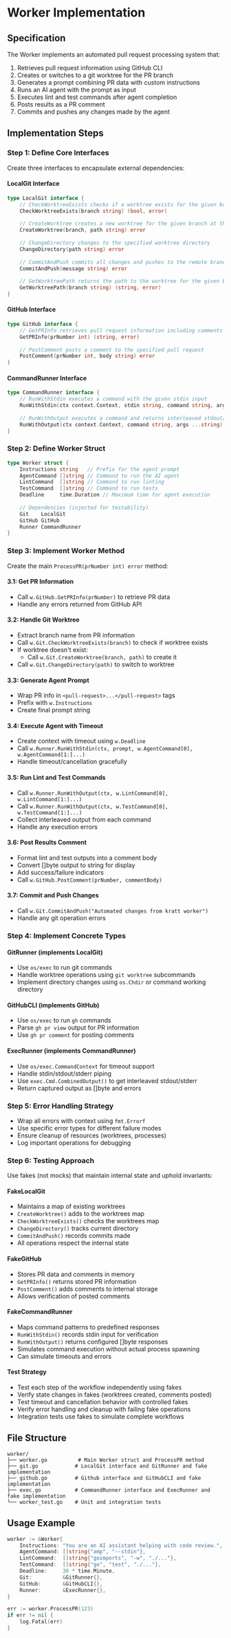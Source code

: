 # Worker Implementation

## Specification

The Worker implements an automated pull request processing system that:

1. Retrieves pull request information using GitHub CLI
2. Creates or switches to a git worktree for the PR branch
3. Generates a prompt combining PR data with custom instructions
4. Runs an AI agent with the prompt as input
5. Executes lint and test commands after agent completion
6. Posts results as a PR comment
7. Commits and pushes any changes made by the agent

## Implementation Steps

### Step 1: Define Core Interfaces

Create three interfaces to encapsulate external dependencies:

#### LocalGit Interface

```go
type LocalGit interface {
    // CheckWorktreeExists checks if a worktree exists for the given branch
    CheckWorktreeExists(branch string) (bool, error)
    
    // CreateWorktree creates a new worktree for the given branch at the specified path
    CreateWorktree(branch, path string) error
    
    // ChangeDirectory changes to the specified worktree directory
    ChangeDirectory(path string) error
    
    // CommitAndPush commits all changes and pushes to the remote branch
    CommitAndPush(message string) error
    
    // GetWorktreePath returns the path to the worktree for the given branch
    GetWorktreePath(branch string) (string, error)
}
```

#### GitHub Interface

```go
type GitHub interface {
    // GetPRInfo retrieves pull request information including comments
    GetPRInfo(prNumber int) (string, error)
    
    // PostComment posts a comment to the specified pull request
    PostComment(prNumber int, body string) error
}
```

#### CommandRunner Interface

```go
type CommandRunner interface {
    // RunWithStdin executes a command with the given stdin input
    RunWithStdin(ctx context.Context, stdin string, command string, args ...string) error
    
    // RunWithOutput executes a command and returns interleaved stdout/stderr output
    RunWithOutput(ctx context.Context, command string, args ...string) (output []byte, err error)
}
```

### Step 2: Define Worker Struct

```go
type Worker struct {
    Instructions string   // Prefix for the agent prompt
    AgentCommand []string // Command to run the AI agent
    LintCommand  []string // Command to run linting
    TestCommand  []string // Command to run tests
    Deadline     time.Duration // Maximum time for agent execution
    
    // Dependencies (injected for testability)
    Git    LocalGit
    GitHub GitHub  
    Runner CommandRunner
}
```

### Step 3: Implement Worker Method

Create the main `ProcessPR(prNumber int) error` method:

#### 3.1: Get PR Information

- Call `w.GitHub.GetPRInfo(prNumber)` to retrieve PR data
- Handle any errors returned from GitHub API

#### 3.2: Handle Git Worktree

- Extract branch name from PR information
- Call `w.Git.CheckWorktreeExists(branch)` to check if worktree exists
- If worktree doesn't exist:
  - Call `w.Git.CreateWorktree(branch, path)` to create it
- Call `w.Git.ChangeDirectory(path)` to switch to worktree

#### 3.3: Generate Agent Prompt

- Wrap PR info in `<pull-request>...</pull-request>` tags
- Prefix with `w.Instructions`
- Create final prompt string

#### 3.4: Execute Agent with Timeout

- Create context with timeout using `w.Deadline`
- Call `w.Runner.RunWithStdin(ctx, prompt, w.AgentCommand[0], w.AgentCommand[1:]...)`
- Handle timeout/cancellation gracefully

#### 3.5: Run Lint and Test Commands

- Call `w.Runner.RunWithOutput(ctx, w.LintCommand[0], w.LintCommand[1:]...)`
- Call `w.Runner.RunWithOutput(ctx, w.TestCommand[0], w.TestCommand[1:]...)`
- Collect interleaved output from each command
- Handle any execution errors

#### 3.6: Post Results Comment

- Format lint and test outputs into a comment body
- Convert []byte output to string for display
- Add success/failure indicators
- Call `w.GitHub.PostComment(prNumber, commentBody)`

#### 3.7: Commit and Push Changes

- Call `w.Git.CommitAndPush("Automated changes from kratt worker")`
- Handle any git operation errors

### Step 4: Implement Concrete Types

#### GitRunner (implements LocalGit)

- Use `os/exec` to run git commands
- Handle worktree operations using `git worktree` subcommands
- Implement directory changes using `os.Chdir` or command working directory

#### GitHubCLI (implements GitHub)  

- Use `os/exec` to run `gh` commands
- Parse `gh pr view` output for PR information
- Use `gh pr comment` for posting comments

#### ExecRunner (implements CommandRunner)

- Use `os/exec.CommandContext` for timeout support
- Handle stdin/stdout/stderr piping
- Use `exec.Cmd.CombinedOutput()` to get interleaved stdout/stderr
- Return captured output as []byte and errors

### Step 5: Error Handling Strategy

- Wrap all errors with context using `fmt.Errorf`
- Use specific error types for different failure modes
- Ensure cleanup of resources (worktrees, processes)
- Log important operations for debugging

### Step 6: Testing Approach

Use fakes (not mocks) that maintain internal state and uphold invariants:

#### FakeLocalGit

- Maintains a map of existing worktrees
- `CreateWorktree()` adds to the worktrees map
- `CheckWorktreeExists()` checks the worktrees map
- `ChangeDirectory()` tracks current directory
- `CommitAndPush()` records commits made
- All operations respect the internal state

#### FakeGitHub  

- Stores PR data and comments in memory
- `GetPRInfo()` returns stored PR information
- `PostComment()` adds comments to internal storage
- Allows verification of posted comments

#### FakeCommandRunner

- Maps command patterns to predefined responses
- `RunWithStdin()` records stdin input for verification
- `RunWithOutput()` returns configured []byte responses
- Simulates command execution without actual process spawning
- Can simulate timeouts and errors

#### Test Strategy

- Test each step of the workflow independently using fakes
- Verify state changes in fakes (worktrees created, comments posted)
- Test timeout and cancellation behavior with controlled fakes
- Verify error handling and cleanup with failing fake operations
- Integration tests use fakes to simulate complete workflows

## File Structure

```
worker/
├── worker.go          # Main Worker struct and ProcessPR method
├── git.go            # LocalGit interface and GitRunner and fake implementation
├── github.go         # Github interface and GitHubCLI and fake implementation  
├── exec.go           # CommandRunner interface and ExecRunner and fake implementation
└── worker_test.go    # Unit and integration tests
```

## Usage Example

```go
worker := &Worker{
    Instructions: "You are an AI assistant helping with code review.",
    AgentCommand: []string{"amp", "--stdin"},
    LintCommand:  []string{"goimports", "-w", "./..."},
    TestCommand:  []string{"go", "test", "./..."},
    Deadline:     30 * time.Minute,
    Git:          &GitRunner{},
    GitHub:       &GitHubCLI{},
    Runner:       &ExecRunner{},
}

err := worker.ProcessPR(123)
if err != nil {
    log.Fatal(err)
}
```
